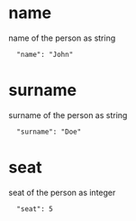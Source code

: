 # name

name of the person as string

```
  "name": "John"
```

# surname

surname of the person as string

```
  "surname": "Doe"
```

# seat

seat of the person as integer

```
  "seat": 5
```
